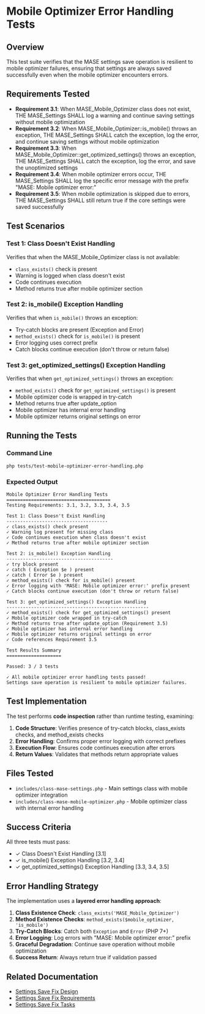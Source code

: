 # Mobile Optimizer Error Handling Tests

## Overview

This test suite verifies that the MASE settings save operation is resilient to mobile optimizer failures, ensuring that settings are always saved successfully even when the mobile optimizer encounters errors.

## Requirements Tested

- **Requirement 3.1**: When MASE_Mobile_Optimizer class does not exist, THE MASE_Settings SHALL log a warning and continue saving settings without mobile optimization
- **Requirement 3.2**: When MASE_Mobile_Optimizer::is_mobile() throws an exception, THE MASE_Settings SHALL catch the exception, log the error, and continue saving settings without mobile optimization
- **Requirement 3.3**: When MASE_Mobile_Optimizer::get_optimized_settings() throws an exception, THE MASE_Settings SHALL catch the exception, log the error, and save the unoptimized settings
- **Requirement 3.4**: When mobile optimizer errors occur, THE MASE_Settings SHALL log the specific error message with the prefix "MASE: Mobile optimizer error:"
- **Requirement 3.5**: When mobile optimization is skipped due to errors, THE MASE_Settings SHALL still return true if the core settings were saved successfully

## Test Scenarios

### Test 1: Class Doesn't Exist Handling
Verifies that when the MASE_Mobile_Optimizer class is not available:
- `class_exists()` check is present
- Warning is logged when class doesn't exist
- Code continues execution
- Method returns true after mobile optimizer section

### Test 2: is_mobile() Exception Handling
Verifies that when `is_mobile()` throws an exception:
- Try-catch blocks are present (Exception and Error)
- `method_exists()` check for `is_mobile()` is present
- Error logging uses correct prefix
- Catch blocks continue execution (don't throw or return false)

### Test 3: get_optimized_settings() Exception Handling
Verifies that when `get_optimized_settings()` throws an exception:
- `method_exists()` check for `get_optimized_settings()` is present
- Mobile optimizer code is wrapped in try-catch
- Method returns true after update_option
- Mobile optimizer has internal error handling
- Mobile optimizer returns original settings on error

## Running the Tests

### Command Line

```bash
php tests/test-mobile-optimizer-error-handling.php
```

### Expected Output

```
Mobile Optimizer Error Handling Tests
======================================
Testing Requirements: 3.1, 3.2, 3.3, 3.4, 3.5

Test 1: Class Doesn't Exist Handling
-------------------------------------
✓ class_exists() check present
✓ Warning log present for missing class
✓ Code continues execution when class doesn't exist
✓ Method returns true after mobile optimizer section

Test 2: is_mobile() Exception Handling
---------------------------------------
✓ try block present
✓ catch ( Exception $e ) present
✓ catch ( Error $e ) present
✓ method_exists() check for is_mobile() present
✓ Error logging with 'MASE: Mobile optimizer error:' prefix present
✓ Catch blocks continue execution (don't throw or return false)

Test 3: get_optimized_settings() Exception Handling
----------------------------------------------------
✓ method_exists() check for get_optimized_settings() present
✓ Mobile optimizer code wrapped in try-catch
✓ Method returns true after update_option (Requirement 3.5)
✓ Mobile optimizer has internal error handling
✓ Mobile optimizer returns original settings on error
✓ Code references Requirement 3.5

Test Results Summary
====================

Passed: 3 / 3 tests

✓ All mobile optimizer error handling tests passed!
Settings save operation is resilient to mobile optimizer failures.
```

## Test Implementation

The test performs **code inspection** rather than runtime testing, examining:

1. **Code Structure**: Verifies presence of try-catch blocks, class_exists checks, and method_exists checks
2. **Error Handling**: Confirms proper error logging with correct prefixes
3. **Execution Flow**: Ensures code continues execution after errors
4. **Return Values**: Validates that methods return appropriate values

## Files Tested

- `includes/class-mase-settings.php` - Main settings class with mobile optimizer integration
- `includes/class-mase-mobile-optimizer.php` - Mobile optimizer class with internal error handling

## Success Criteria

All three tests must pass:
- ✓ Class Doesn't Exist Handling [3.1]
- ✓ is_mobile() Exception Handling [3.2, 3.4]
- ✓ get_optimized_settings() Exception Handling [3.3, 3.4, 3.5]

## Error Handling Strategy

The implementation uses a **layered error handling approach**:

1. **Class Existence Check**: `class_exists('MASE_Mobile_Optimizer')`
2. **Method Existence Checks**: `method_exists($mobile_optimizer, 'is_mobile')`
3. **Try-Catch Blocks**: Catch both `Exception` and `Error` (PHP 7+)
4. **Error Logging**: Log errors with "MASE: Mobile optimizer error:" prefix
5. **Graceful Degradation**: Continue save operation without mobile optimization
6. **Success Return**: Always return true if validation passed

## Related Documentation

- [Settings Save Fix Design](../.kiro/specs/settings-save-fix/design.md)
- [Settings Save Fix Requirements](../.kiro/specs/settings-save-fix/requirements.md)
- [Settings Save Fix Tasks](../.kiro/specs/settings-save-fix/tasks.md)
